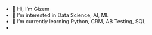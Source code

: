 - 👋 Hi, I’m Gizem
- 👀 I’m interested in Data Science, AI, ML
- 🌱 I’m currently learning Python, CRM, AB Testing, SQL
-


<!---
KuleGizem/KuleGizem is a ✨ special ✨ repository because its `README.md` (this file) appears on your GitHub profile.
You can click the Preview link to take a look at your changes.
--->

